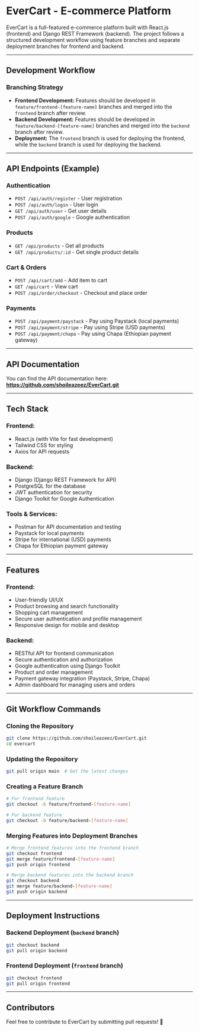 # EverCart - E-commerce Platform

EverCart is a full-featured e-commerce platform built with React.js (frontend) and Django REST Framework (backend). The project follows a structured development workflow using feature branches and separate deployment branches for frontend and backend.

---

## **Development Workflow**

### **Branching Strategy**
- **Frontend Development:** Features should be developed in `feature/frontend-[feature-name]` branches and merged into the `frontend` branch after review.
- **Backend Development:** Features should be developed in `feature/backend-[feature-name]` branches and merged into the `backend` branch after review.
- **Deployment:** The `frontend` branch is used for deploying the frontend, while the `backend` branch is used for deploying the backend.

---

## **API Endpoints (Example)**

### **Authentication**
- `POST /api/auth/register` - User registration
- `POST /api/auth/login` - User login
- `GET /api/auth/user` - Get user details
- `POST /api/auth/google` - Google authentication

### **Products**
- `GET /api/products` - Get all products
- `GET /api/products/:id` - Get single product details

### **Cart & Orders**
- `POST /api/cart/add` - Add item to cart
- `GET /api/cart` - View cart
- `POST /api/order/checkout` - Checkout and place order

### **Payments**
- `POST /api/payment/paystack` - Pay using Paystack (local payments)
- `POST /api/payment/stripe` - Pay using Stripe (USD payments)
- `POST /api/payment/chapa` - Pay using Chapa (Ethiopian payment gateway)

---

## **API Documentation**
You can find the API documentation here: **https://github.com/shoileazeez/EverCart.git**

---

## **Tech Stack**

### **Frontend:**
- React.js (with Vite for fast development)
- Tailwind CSS for styling
- Axios for API requests

### **Backend:**
- Django (Django REST Framework for API)
- PostgreSQL for the database
- JWT authentication for security
- Django Toolkit for Google Authentication

### **Tools & Services:**
- Postman for API documentation and testing
- Paystack for local payments
- Stripe for international (USD) payments
- Chapa for Ethiopian payment gateway

---

## **Features**

### **Frontend:**
- User-friendly UI/UX
- Product browsing and search functionality
- Shopping cart management
- Secure user authentication and profile management
- Responsive design for mobile and desktop

### **Backend:**
- RESTful API for frontend communication
- Secure authentication and authorization
- Google authentication using Django Toolkit
- Product and order management
- Payment gateway integration (Paystack, Stripe, Chapa)
- Admin dashboard for managing users and orders

---

## **Git Workflow Commands**

### **Cloning the Repository**
```sh
git clone https://github.com/shoileazeez/EverCart.git
cd evercart
```

### **Updating the Repository**
```sh
git pull origin main  # Get the latest changes
```

### **Creating a Feature Branch**
```sh
# For frontend feature
git checkout -b feature/frontend-[feature-name]

# For backend feature
git checkout -b feature/backend-[feature-name]
```

### **Merging Features into Deployment Branches**
```sh
# Merge frontend features into the frontend branch
git checkout frontend
git merge feature/frontend-[feature-name]
git push origin frontend

# Merge backend features into the backend branch
git checkout backend
git merge feature/backend-[feature-name]
git push origin backend
```

---

## **Deployment Instructions**

### **Backend Deployment (`backend` branch)**
```sh
git checkout backend
git pull origin backend
```

### **Frontend Deployment (`frontend` branch)**
```sh
git checkout frontend
git pull origin frontend
```

---

## **Contributors**
Feel free to contribute to EverCart by submitting pull requests! 🚀


